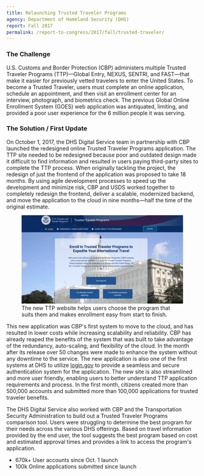 ```yaml
---
title: Relaunching Trusted Traveler Programs
agency: Department of Homeland Security (DHS)
report: Fall 2017
permalink: /report-to-congress/2017/fall/trusted-traveler/
---
```

### The Challenge

U.S. Customs and Border Protection (CBP) administers multiple Trusted Traveler Programs (TTP)—Global Entry, NEXUS, SENTRI, and FAST—that make it easier for previously vetted travelers to enter the United States. To become a Trusted Traveler, users must complete an online application, schedule an appointment, and then visit an enrollment center for an interview, photograph, and biometrics check. The previous Global Online Enrollment System (GOES) web application was antiquated, limiting, and provided a poor user experience for the 6 million people it was serving.

### The Solution / First Update

On October 1, 2017, the DHS Digital Service team in partnership with CBP launched the redesigned online Trusted Traveler Programs application. The TTP site needed to be redesigned because poor and outdated design made it difficult to find information and resulted in users paying third-party sites to complete the TTP process. When originally tackling the project, the redesign of just the frontend of the application was proposed to take 18 months. By using agile development processes to speed up the development and minimize risk, CBP and USDS worked together to completely redesign the frontend, deliver a scalable, modernized backend, and move the application to the cloud in nine months—half the time of the original estimate.

<figure>
	<img src="/img/report-to-congress/2017/fall/traveler.png">
	<figcaption>The new TTP website helps users choose the program that suits them and makes enrollment easy from start to finish.</figcaption>
</figure>

This new application was CBP's first system to move to the cloud, and has resulted in lower costs while increasing scalability and reliability. CBP has already reaped the benefits of the system that was built to take advantage of the redundancy, auto-scaling, and flexibility of the cloud. In the month after its release over 50 changes were made to enhance the system without any downtime to the service. The new application is also one of the first systems at DHS to utilize [login.gov](https://login.gov) to provide a seamless and secure authentication system for the application. The new site is also streamlined and more user friendly, enabling users to better understand TTP application requirements and process. In the first month, citizens created more than 500,000 accounts and submitted more than 100,000 applications for trusted traveler benefits.

The DHS Digital Service also worked with CBP and the Transportation Security Administration to build out a Trusted Traveler Programs comparison tool. Users were struggling to determine the best program for their needs across the various DHS offerings. Based on travel information provided by the end user, the tool suggests the best program based on cost and estimated approval times and provides a link to access the program's application.

 * 670k+ User accounts since Oct. 1 launch
 * 100k Online applications submitted since launch
